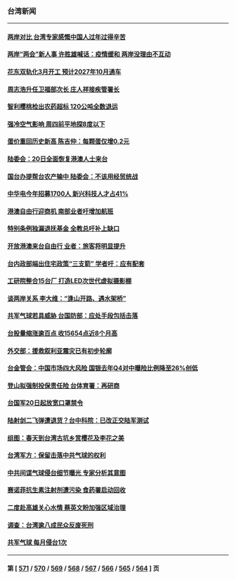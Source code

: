 ### 台湾新闻
---
#### [两岸对比 台湾专家感慨中国人过年过得辛苦](../../pages/ncid1349361/n13929455.md) 
#### [两岸“两会”新人事 许胜雄喊话：疫情缓和 两岸没理由不互动](../../pages/ncid1349361/n13929651.md) 
#### [花东双轨化3月开工 预计2027年10月通车](../../pages/ncid1349361/n13929703.md) 
#### [周志浩升任卫福部次长 庄人祥接疾管署长](../../pages/ncid1349361/n13929695.md) 
#### [智利樱桃检出农药超标 120公吨全数退运](../../pages/ncid1349361/n13929707.md) 
#### [强冷空气影响 周四前平地探8度以下](../../pages/ncid1349361/n13929698.md) 
#### [蛋价重回历史新高 陈吉仲：每颗蛋仅增0.2元](../../pages/ncid1349361/n13929700.md) 
#### [陆委会：20日全面恢复港澳人士来台](../../pages/ncid1349361/n13929683.md) 
#### [国台办提帮台农产输中 陆委会：不该用经贸统战](../../pages/ncid1349361/n13929677.md) 
#### [中华电今年招募1700人 新兴科技人才占41%](../../pages/ncid1349361/n13929640.md) 
#### [港澳自由行迎商机 南部业者吁增加航班](../../pages/ncid1349361/n13929648.md) 
#### [特别条例独漏退抚基金 全教总吁补上缺口](../../pages/ncid1349361/n13929649.md) 
#### [开放港澳来台自由行 业者：旅客将明显提升](../../pages/ncid1349361/n13929654.md) 
#### [台内政部端出住宅政策“三支箭” 学者吁：应有配套](../../pages/ncid1349361/n13929622.md) 
#### [工研院整合15台厂 打造LED次世代虚拟摄影棚](../../pages/ncid1349361/n13929554.md) 
#### [谈两岸关系 李大维：“逢山开路、遇水架桥”](../../pages/ncid1349361/n13929632.md) 
#### [共军气球若具威胁 台国防部：应处手段包括击落](../../pages/ncid1349361/n13929556.md) 
#### [台股量缩涨逾百点 收15654点近8个月高](../../pages/ncid1349361/n13929604.md) 
#### [外交部：援救叙利亚震灾已有初步轮廓](../../pages/ncid1349361/n13929603.md) 
#### [台金管会：中国市场四大风险 国银去年Q4对中曝险比例降至26%创低](../../pages/ncid1349361/n13929609.md) 
#### [登山拟强制投保责任险 台体育署：再研商](../../pages/ncid1349361/n13929611.md) 
#### [台国军20日起放宽口罩禁令](../../pages/ncid1349361/n13929559.md) 
#### [陆射剑二飞弹遭退货？台中科院：已改正交陆军测试](../../pages/ncid1349361/n13929560.md) 
#### [组图：春天到台湾古坑乡赏樱花及李花之美](../../pages/ncid1349361/n13929006.md) 
#### [台湾军方：保留击落中共气球的权利](../../pages/ncid1349361/n13929055.md) 
#### [中共间谍气球侵台细节曝光 专家分析其意图](../../pages/ncid1349361/n13928906.md) 
#### [赛诺菲抗生素注射剂遭污染 食药署启动回收](../../pages/ncid1349361/n13929017.md) 
#### [二度赴高雄关心水情 蔡英文盼加强区域治理](../../pages/ncid1349361/n13929018.md) 
#### [调查：台湾逾八成民众反废死刑](../../pages/ncid1349361/n13929013.md) 
#### [共军气球 每月侵台1次](../../pages/ncid1349361/n13929004.md) 

---
#### 第 [ [571](./571.md) / [570](./570.md) / [569](./569.md) / [568](./568.md) / [567](./567.md) / [566](./566.md) / [565](./565.md) / [564](./564.md) ] 页
